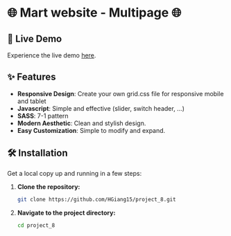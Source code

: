 # 🌐 Mart website - Multipage 🌐

## 🚀 Live Demo

Experience the live demo [here](https://github.com/HGiang15/project_8.git).

## ✨ Features

-   **Responsive Design**: Create your own grid.css file for responsive mobile and tablet
-   **Javascript**: Simple and effective (slider, switch header, ...)
-   **SASS**: 7-1 pattern
-   **Modern Aesthetic**: Clean and stylish design.
-   **Easy Customization**: Simple to modify and expand.

## 🛠️ Installation

Get a local copy up and running in a few steps:

1. **Clone the repository:**
    ```bash
    git clone https://github.com/HGiang15/project_8.git
    ```
2. **Navigate to the project directory:**
    ```bash
    cd project_8
    ```

